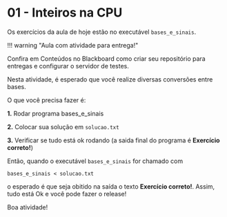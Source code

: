 # 01 - Inteiros na CPU

Os exercícios da aula de hoje estão no executável `bases_e_sinais`.

!!! warning "Aula com atividade para entrega!"

Confira em Conteúdos no Blackboard como criar seu repositório para entregas e configurar o servidor de testes.

Nesta atividade, é esperado que você realize diversas conversões entre bases.

O que você precisa fazer é:

**1.** Rodar programa bases_e_sinais

**2.** Colocar sua solução em `solucao.txt`

**3.** Verificar se tudo está ok rodando (a saida final do programa é **Exercício correto!**)


Então, quando o executável `bases_e_sinais` for chamado com

```
bases_e_sinais < solucao.txt
```
o esperado é que seja obitido na saída o texto **Exercício correto!**. Assim, tudo está Ok e você pode fazer o release!

Boa atividade!